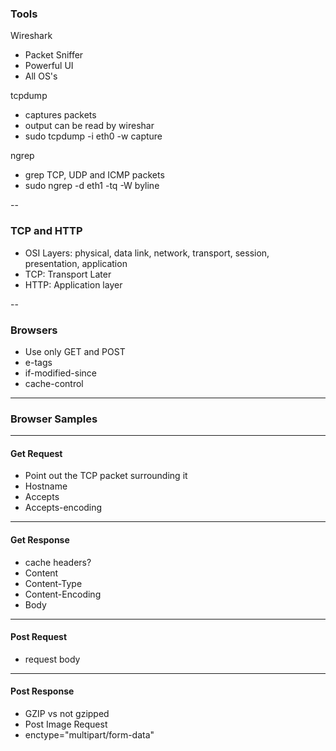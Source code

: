 ### Tools

Wireshark
* Packet Sniffer
* Powerful UI
* All OS's

tcpdump
* captures packets
* output can be read by wireshar
* sudo tcpdump -i eth0 -w capture

ngrep
* grep TCP, UDP and ICMP packets
* sudo ngrep -d eth1 -tq -W byline

--

### TCP and HTTP
 * OSI Layers: physical, data link, network, transport, session, presentation, application
 * TCP: Transport Later
 * HTTP: Application layer
 
 --
 
 ### Browsers
 * Use only GET and POST
 * e-tags
 * if-modified-since
 * cache-control
 
 ---
 
 ### Browser Samples
 
---

 #### Get Request
 * Point out the TCP packet surrounding it
 * Hostname
 * Accepts
 * Accepts-encoding

---
 
#### Get Response
 * cache headers?
 * Content
 * Content-Type
 * Content-Encoding
 * Body

---


#### Post Request
 * request body 
---
 
#### Post Response
 * GZIP vs not gzipped
 * Post Image Request
 * enctype="multipart/form-data"

 
 
